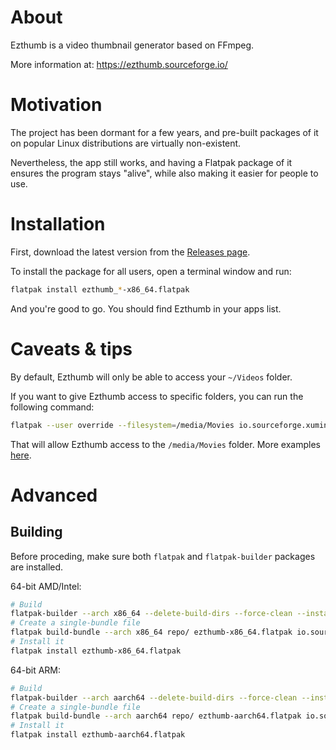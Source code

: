 # About

Ezthumb is a video thumbnail generator based on FFmpeg.

More information at: https://ezthumb.sourceforge.io/

# Motivation

The project has been dormant for a few years, and pre-built packages of it on popular Linux distributions are virtually non-existent.

Nevertheless, the app still works, and having a Flatpak package of it ensures the program stays "alive", while also making it easier for people to use.

# Installation

First, download the latest version from the [Releases page](https://github.com/guihkx/flatpak-app-ezthumb/releases).

To install the package for all users, open a terminal window and run:

```bash
flatpak install ezthumb_*-x86_64.flatpak
```

And you're good to go. You should find Ezthumb in your apps list.

# Caveats & tips

By default, Ezthumb will only be able to access your `~/Videos` folder.

If you want to give Ezthumb access to specific folders, you can run the following command:

```bash
flatpak --user override --filesystem=/media/Movies io.sourceforge.xuming.ezthumb
```

That will allow Ezthumb access to the `/media/Movies` folder. More examples [here](https://docs.flatpak.org/en/latest/sandbox-permissions.html#filesystem-access).

# Advanced

## Building

Before proceding, make sure both `flatpak` and `flatpak-builder` packages are installed.

64-bit AMD/Intel:

```bash
# Build
flatpak-builder --arch x86_64 --delete-build-dirs --force-clean --install-deps-from flathub --repo repo/ --sandbox builddir/ io.sourceforge.xuming.ezthumb.yaml
# Create a single-bundle file
flatpak build-bundle --arch x86_64 repo/ ezthumb-x86_64.flatpak io.sourceforge.xuming.ezthumb master
# Install it
flatpak install ezthumb-x86_64.flatpak
```

64-bit ARM:

```bash
# Build
flatpak-builder --arch aarch64 --delete-build-dirs --force-clean --install-deps-from flathub --repo repo/ --sandbox builddir/ io.sourceforge.xuming.ezthumb.yaml
# Create a single-bundle file
flatpak build-bundle --arch aarch64 repo/ ezthumb-aarch64.flatpak io.sourceforge.xuming.ezthumb master
# Install it
flatpak install ezthumb-aarch64.flatpak
```
